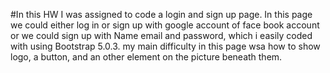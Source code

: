 #In this HW I was assigned to code a login and sign up page. In this page we could either log in or sign up with google account of face book account or we could sign up with Name email and password, which i easily coded with using Bootstrap 5.0.3.
my main difficulty in this page wsa how to show logo, a button, and an other element on the picture beneath them. 
